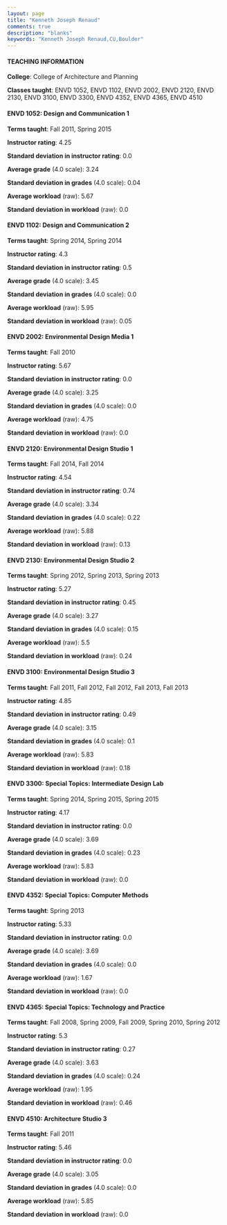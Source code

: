 ```yaml
---
layout: page
title: "Kenneth Joseph Renaud" 
comments: true
description: "blanks"
keywords: "Kenneth Joseph Renaud,CU,Boulder"
---
```

<head>
<script src="https://ajax.googleapis.com/ajax/libs/jquery/2.1.3/jquery.min.js"></script>
<script src="https://dl.dropboxusercontent.com/s/pc42nxpaw1ea4o9/highcharts.js?dl=0"></script>
<!-- <script src="../assets/js/highcharts.js"></script> -->
<style type="text/css">@font-face {
	font-family: "Bebas Neue";
	src: url(https://www.filehosting.org/file/details/544349/BebasNeue Regular.otf) format("opentype");
	}
	h1.Bebas { 
		font-family: "Bebas Neue", Verdana, Tahoma;
	}
</style>
</head>
	   
#### TEACHING INFORMATION

**College**: College of Architecture and Planning

**Classes taught**: ENVD 1052, ENVD 1102, ENVD 2002, ENVD 2120, ENVD 2130, ENVD 3100, ENVD 3300, ENVD 4352, ENVD 4365, ENVD 4510

#### ENVD 1052: Design and Communication 1

**Terms taught**: Fall 2011, Spring 2015

**Instructor rating**: 4.25

**Standard deviation in instructor rating**: 0.0

**Average grade** (4.0 scale): 3.24

**Standard deviation in grades** (4.0 scale): 0.04

**Average workload** (raw): 5.67

**Standard deviation in workload** (raw): 0.0

#### ENVD 1102: Design and Communication 2

**Terms taught**: Spring 2014, Spring 2014

**Instructor rating**: 4.3

**Standard deviation in instructor rating**: 0.5

**Average grade** (4.0 scale): 3.45

**Standard deviation in grades** (4.0 scale): 0.0

**Average workload** (raw): 5.95

**Standard deviation in workload** (raw): 0.05

#### ENVD 2002: Environmental Design Media 1

**Terms taught**: Fall 2010

**Instructor rating**: 5.67

**Standard deviation in instructor rating**: 0.0

**Average grade** (4.0 scale): 3.25

**Standard deviation in grades** (4.0 scale): 0.0

**Average workload** (raw): 4.75

**Standard deviation in workload** (raw): 0.0

#### ENVD 2120: Environmental Design Studio 1

**Terms taught**: Fall 2014, Fall 2014

**Instructor rating**: 4.54

**Standard deviation in instructor rating**: 0.74

**Average grade** (4.0 scale): 3.34

**Standard deviation in grades** (4.0 scale): 0.22

**Average workload** (raw): 5.88

**Standard deviation in workload** (raw): 0.13

#### ENVD 2130: Environmental Design Studio 2

**Terms taught**: Spring 2012, Spring 2013, Spring 2013

**Instructor rating**: 5.27

**Standard deviation in instructor rating**: 0.45

**Average grade** (4.0 scale): 3.27

**Standard deviation in grades** (4.0 scale): 0.15

**Average workload** (raw): 5.5

**Standard deviation in workload** (raw): 0.24

#### ENVD 3100: Environmental Design Studio 3

**Terms taught**: Fall 2011, Fall 2012, Fall 2012, Fall 2013, Fall 2013

**Instructor rating**: 4.85

**Standard deviation in instructor rating**: 0.49

**Average grade** (4.0 scale): 3.15

**Standard deviation in grades** (4.0 scale): 0.1

**Average workload** (raw): 5.83

**Standard deviation in workload** (raw): 0.18

#### ENVD 3300: Special Topics: Intermediate Design Lab

**Terms taught**: Spring 2014, Spring 2015, Spring 2015

**Instructor rating**: 4.17

**Standard deviation in instructor rating**: 0.0

**Average grade** (4.0 scale): 3.69

**Standard deviation in grades** (4.0 scale): 0.23

**Average workload** (raw): 5.83

**Standard deviation in workload** (raw): 0.0

#### ENVD 4352: Special Topics: Computer Methods

**Terms taught**: Spring 2013

**Instructor rating**: 5.33

**Standard deviation in instructor rating**: 0.0

**Average grade** (4.0 scale): 3.69

**Standard deviation in grades** (4.0 scale): 0.0

**Average workload** (raw): 1.67

**Standard deviation in workload** (raw): 0.0

#### ENVD 4365: Special Topics: Technology and Practice

**Terms taught**: Fall 2008, Spring 2009, Fall 2009, Spring 2010, Spring 2012

**Instructor rating**: 5.3

**Standard deviation in instructor rating**: 0.27

**Average grade** (4.0 scale): 3.63

**Standard deviation in grades** (4.0 scale): 0.24

**Average workload** (raw): 1.95

**Standard deviation in workload** (raw): 0.46

#### ENVD 4510: Architecture Studio 3

**Terms taught**: Fall 2011

**Instructor rating**: 5.46

**Standard deviation in instructor rating**: 0.0

**Average grade** (4.0 scale): 3.05

**Standard deviation in grades** (4.0 scale): 0.0

**Average workload** (raw): 5.85

**Standard deviation in workload** (raw): 0.0

